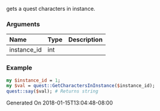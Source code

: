 gets a quest characters in instance.
### Arguments
**Name**|**Type**|**Description**
:---|:---|:---
instance_id|int|

### Example

```perl
my $instance_id = 1;
my $val = quest::GetCharactersInInstance($instance_id);
quest::say($val); # Returns string
```


Generated On 2018-01-15T13:04:48-08:00
